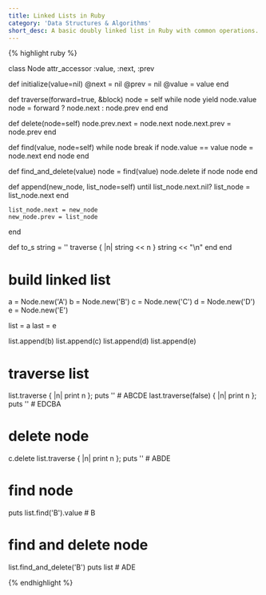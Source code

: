 ```yaml
---
title: Linked Lists in Ruby
category: 'Data Structures & Algorithms'
short_desc: A basic doubly linked list in Ruby with common operations.
---
```


{% highlight ruby %}

class Node
  attr_accessor :value, :next, :prev

  def initialize(value=nil)
    @next = nil
    @prev = nil
    @value = value
  end

  def traverse(forward=true, &block)
    node = self
    while node
      yield node.value
      node = forward ? node.next : node.prev
    end
  end

  def delete(node=self)
    node.prev.next = node.next
    node.next.prev = node.prev
  end

  def find(value, node=self)
    while node
      break if node.value == value
      node = node.next
    end
    node
  end

  def find_and_delete(value)
    node = find(value)
    node.delete if node
    node
  end

  def append(new_node, list_node=self)
    until list_node.next.nil?
      list_node = list_node.next
    end

    list_node.next = new_node
    new_node.prev = list_node
  end

  def to_s
    string = ''
    traverse { |n| string << n }
    string << "\n"
  end
end

# build linked list
a = Node.new('A')
b = Node.new('B')
c = Node.new('C')
d = Node.new('D')
e = Node.new('E')

list = a
last = e

list.append(b)
list.append(c)
list.append(d)
list.append(e)

# traverse list
list.traverse        { |n| print n }; puts '' # ABCDE
last.traverse(false) { |n| print n }; puts '' # EDCBA

# delete node
c.delete
list.traverse { |n| print n }; puts '' # ABDE

# find node
puts list.find('B').value # B

# find and delete node
list.find_and_delete('B')
puts list # ADE


{% endhighlight %}
